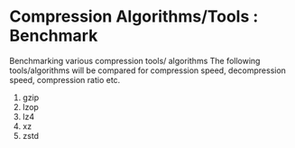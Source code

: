 # Compression Algorithms/Tools : Benchmark
Benchmarking various compression tools/ algorithms
The following tools/algorithms will be compared for compression speed, decompression speed, compression ratio etc.
1. gzip
2. lzop
3. lz4
4. xz
5. zstd
